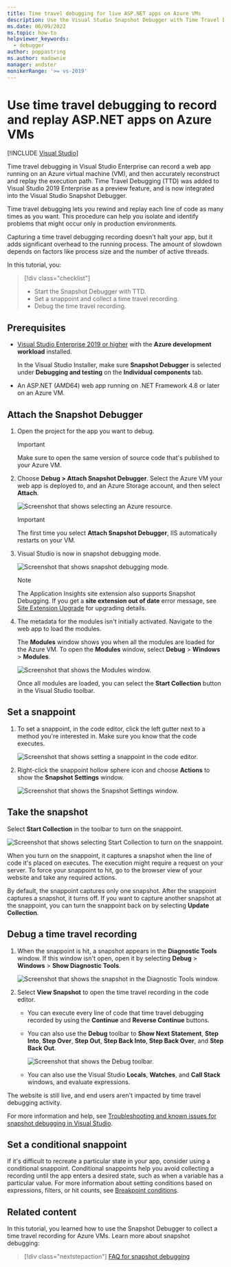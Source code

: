 ```yaml
---
title: Time travel debugging for live ASP.NET apps on Azure VMs
description: Use the Visual Studio Snapshot Debugger with Time Travel Debugging (TTD) to record and replay live ASP.NET apps on Azure VMs.
ms.date: 06/09/2022
ms.topic: how-to
helpviewer_keywords: 
  - debugger
author: poppastring
ms.author: madownie
manager: andster
monikerRange: '>= vs-2019'
---
```

# Use time travel debugging to record and replay ASP.NET apps on Azure VMs

 [!INCLUDE [Visual Studio](~/includes/applies-to-version/vs-windows-only.md)]

Time travel debugging in Visual Studio Enterprise can record a web app running on an Azure virtual machine (VM), and then accurately reconstruct and replay the execution path. Time Travel Debugging (TTD) was added to Visual Studio 2019 Enterprise as a preview feature, and is now integrated into the Visual Studio Snapshot Debugger.

Time travel debugging lets you rewind and replay each line of code as many times as you want. This procedure can help you isolate and identify problems that might occur only in production environments.

Capturing a time travel debugging recording doesn't halt your app, but it adds significant overhead to the running process. The amount of slowdown depends on factors like process size and the number of active threads.

In this tutorial, you:

> [!div class="checklist"]
> * Start the Snapshot Debugger with TTD.
> * Set a snappoint and collect a time travel recording.
> * Debug the time travel recording.

## Prerequisites

- [Visual Studio Enterprise 2019 or higher](https://visualstudio.microsoft.com/vs) with the **Azure development workload** installed.

  In the Visual Studio Installer, make sure **Snapshot Debugger** is selected under **Debugging and testing** on the **Individual components** tab.

- An ASP.NET (AMD64) web app running on .NET Framework 4.8 or later on an Azure VM.

## Attach the Snapshot Debugger

1. Open the project for the app you want to debug.

   > [!IMPORTANT]
   > Make sure to open the same version of source code that's published to your Azure VM.

1. Choose **Debug > Attach Snapshot Debugger**. Select the Azure VM your web app is deployed to, and an Azure Storage account, and then select **Attach**.

   ![Screenshot that shows selecting an Azure resource.](../debugger/media/time-travel-debugging-select-azure-resource-new.png)

   > [!IMPORTANT]
   > The first time you select **Attach Snapshot Debugger**, IIS automatically restarts on your VM.

1. Visual Studio is now in snapshot debugging mode.

   ![Screenshot that shows snapshot debugging mode.](../debugger/media/snapshot-message.png)

   > [!NOTE]
   > The Application Insights site extension also supports Snapshot Debugging. If you get a **site extension out of date** error message, see [Site Extension Upgrade](../debugger/debug-live-azure-apps-troubleshooting.md#site-extension-upgrade) for upgrading details.

1. The metadata for the modules isn't initially activated. Navigate to the web app to load the modules.

   The **Modules** window shows you when all the modules are loaded for the Azure VM. To open the **Modules** window, select **Debug** > **Windows** > **Modules**.

   ![Screenshot that shows the Modules window.](../debugger/media/snapshot-modules.png)

   Once all modules are loaded, you can select the **Start Collection** button in the Visual Studio toolbar.

## Set a snappoint

1. To set a snappoint, in the code editor, click the left gutter next to a method you're interested in. Make sure you know that the code executes.

   ![Screenshot that shows setting a snappoint in the code editor.](../debugger/media/time-travel-debugging-set-snappoint-settings.png)

1. Right-click the snappoint hollow sphere icon and choose **Actions** to show the **Snapshot Settings** window.

   ![Screenshot that shows the Snapshot Settings window.](../debugger/media/time-travel-debugging-set-snappoint-new.png)

## Take the snapshot

Select **Start Collection** in the toolbar to turn on the snappoint.

![Screenshot that shows selecting Start Collection to turn on the snappoint.](../debugger/media/snapshot-start-collection.png)

When you turn on the snappoint, it captures a snapshot when the line of code it's placed on executes. The execution might require a request on your server. To force your snappoint to hit, go to the browser view of your website and take any required actions.

By default, the snappoint captures only one snapshot. After the snappoint captures a snapshot, it turns off. If you want to capture another snapshot at the snappoint, you can turn the snappoint back on by selecting **Update Collection**.

## Debug a time travel recording

1. When the snappoint is hit, a snapshot appears in the **Diagnostic Tools** window. If this window isn't open, open it by selecting **Debug** > **Windows** > **Show Diagnostic Tools**.

   ![Screenshot that shows the snapshot in the Diagnostic Tools window.](../debugger/media/snapshot-diagsession-window.png)

1. Select **View Snapshot** to open the time travel recording in the code editor.

   - You can execute every line of code that time travel debugging recorded by using the **Continue** and **Reverse Continue** buttons.

   - You can also use the **Debug** toolbar to **Show Next Statement**, **Step Into**, **Step Over**, **Step Out**, **Step Back Into**, **Step Back Over**, and **Step Back Out**.

     ![Screenshot that shows the Debug toolbar.](../debugger/media/time-travel-debugging-step-commands.png)

   - You can also use the Visual Studio **Locals**, **Watches**, and **Call Stack** windows, and evaluate expressions.

The website is still live, and end users aren't impacted by time travel debugging activity.

For more information and help, see [Troubleshooting and known issues for snapshot debugging in Visual Studio](../debugger/debug-live-azure-apps-troubleshooting.md).

## Set a conditional snappoint

If it's difficult to recreate a particular state in your app, consider using a conditional snappoint. Conditional snappoints help you avoid collecting a recording until the app enters a desired state, such as when a variable has a particular value. For more information about setting conditions based on expressions, filters, or hit counts, see [Breakpoint conditions](using-breakpoints.md#breakpoint-conditions).

## Related content

In this tutorial, you learned how to use the Snapshot Debugger to collect a time travel recording for Azure VMs. Learn more about snapshot debugging:

> [!div class="nextstepaction"]
> [FAQ for snapshot debugging](../debugger/debug-live-azure-apps-faq.yml)